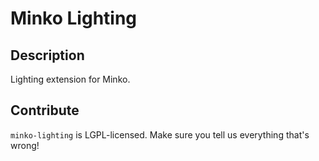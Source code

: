 Minko Lighting
==============


Description
-----------

Lighting extension for Minko.


Contribute
----------

`minko-lighting` is LGPL-licensed.  Make sure you tell us everything that's wrong!
